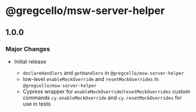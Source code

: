 # @gregcello/msw-server-helper

## 1.0.0

### Major Changes

- Initial release

  - `declareHandlers` and `getHandlers` in `@gregcello/msw-server-helper`
  - low-level `enableMockOverride` and `resetMockOverrides` in `@gregcello/msw-server-helper`
  - Cypress wrapper for `enableMockOverride`/`resetMockOverrides` custom commands `cy.enableMockOverride` and `cy.resetMockOverrides` for use in tests

